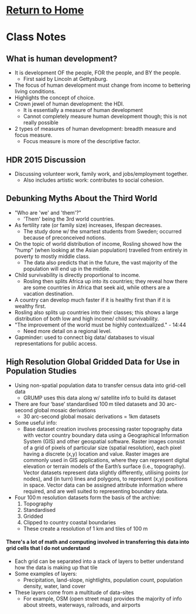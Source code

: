# [Return to Home](https://chase4eck.github.io/workshop-/)

# Class Notes

## What is human development?
- It is development OF the people, FOR the people, and BY the people.
  - First said by Lincoln at Gettysburg.
- The focus of human development must change from income to bettering living conditions.
- Highlights the concept of choice.
- Crown jewel of human development: the HDI.
  - It is essentially a measure of human development
  -  Cannot completely measure human development though; this is not really possible
- 2 types of measures of human development: breadth measure and focus measure.
  - Focus measure is more of the descriptive factor.

## HDR 2015 Discussion
- Discussing volunteer work, family work, and jobs/employment together.
  - Also includes artistic work: contributes to social cohesion.


## Debunking Myths About the Third World
- "Who are 'we' and 'them'?"
  - 'Them' being the 3rd world countries.
- As fertility rate (or family size) increases, lifespan decreases.
  - The study done w/ the smartest students from Sweden; occurred because of preconceived notions.
- On the topic of world distribution of income, Rosling showed how the "hump" (when looking at the Asian population) travelled from entirely in poverty to mostly middle class.
  - The data also predicts that in the future, the vast majority of the population will end up in the middle.
- Child survivability is directly proportional to income.
  - Rosling then splits Africa up into its countries; they reveal how there are some countries in Africa that seek aid, while others are a vacation destination.
- A country can develop much faster if it is healthy first than if it is wealthy first.
- Rosling also splits up countries into their classes; this shows a large distribution of both low and high income/ child survivability.
- "The improvement of the world must be highly contextualized." - 14:44
  - Need more detail on a regional level.
- Gapminder: used to connect big data/ databases to visual representations for public access.


## High Resolution Global Gridded Data for Use in Population Studies
- Using non-spatial population data to transfer census data into grid-cell data
  - GRUMP uses this data along w/ satellite info to build its dataset
- There are four ‘base’ standardised 100 m tiled datasets and 30 arc-second global mosaic derivations
  - 30 arc-second global mosaic derivations = 1km datasets
- Some useful info:
  - Base dataset creation involves processing raster topography data with vector country boundary data using a Geographical Information System (GIS) and other geospatial software. Raster images consist of a grid of pixels of particular size (spatial resolution), each pixel having a discrete (x,y) location and value. Raster images are commonly used in GIS applications, where they can represent digital elevation or terrain models of the Earth’s surface (i.e., topography). Vector datasets represent data slightly differently, utilising points (or nodes), and (in turn) lines and polygons, to represent (x,y) positions in space. Vector data can be assigned attribute information where required, and are well suited to representing boundary data.
- Four 100 m resolution datasets form the basis of the archive:
  1. Topography
  2. Standardised
  3. Gridded
  4. Clipped to country coastal boundaries
  - These create a resolution of 1 km and tiles of 100 m
#### There's a lot of math and computing involved in transferring this data into grid cells that I do not understand
- Each grid can be separated into a stack of layers to better understand how the data is making up that tile
- Some examples of layers:
  - Precipitation, land-slope, nightlights, population count, population density, water, land cover
- These layers come from a multitude of data-sites
  - For example, OSM (open street map) provides the majority of info about streets, waterways, railroads, and airports
